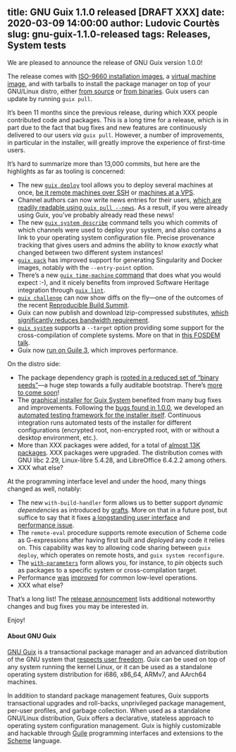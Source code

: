title: GNU Guix 1.1.0 released [DRAFT XXX]
date: 2020-03-09 14:00:00
author: Ludovic Courtès
slug: gnu-guix-1.1.0-released
tags: Releases, System tests
---
We are pleased to announce the release of GNU Guix version 1.0.0!

The release comes with [ISO-9660 installation
images](https://guix.gnu.org/manual/en/html_node/System-Installation.html),
a [virtual machine
image](https://guix.gnu.org/manual/en/html_node/Running-Guix-in-a-VM.html),
and with tarballs to install the package manager on top of your
GNU/Linux distro, either [from
source](https://guix.gnu.org/manual/en/html_node/Requirements.html) or
[from
binaries](https://guix.gnu.org/manual/en/html_node/Binary-Installation.html).
Guix users can update by running `guix pull`.

It’s been 11 months since the previous release, during which XXX people
contributed code and packages.  This is a long time for a release, which
is in part due to the fact that bug fixes and new features are
continuously delivered to our users _via_ `guix pull`.  However, a
number of improvements, in particular in the installer, will greatly
improve the experience of first-time users.

It’s hard to summarize more than 13,000 commits, but here are the
highlights as far as tooling is concerned:

  - The new [`guix
    deploy`](https://guix.gnu.org/manual/devel/en/html_node/Invoking-guix-deploy.html)
    tool allows you to deploy several machines at once, [be it remote
    machines over
    SSH](https://guix.gnu.org/blog/2019/towards-guix-for-devops/) or
    [machines at a
    VPS](https://guix.gnu.org/blog/2019/managing-servers-with-gnu-guix-a-tutorial/).
  - Channel authors can now write news entries for their users, [which
    are readily readable using `guix pull
    --news`](https://guix.gnu.org/blog/2019/spreading-the-news/).  As a
    result, if you were already using Guix, you’ve probably already read
    these news!
  - The new [`guix system
    describe`](https://guix.gnu.org/manual/en/html_node/Invoking-guix-system.html)
    command tells you which commits of which channels were used to
    deploy your system, and also contains a link to your operating
    system configuration file.  Precise provenance tracking that gives
    users and admins the ability to know _exactly_ what changed between
    two different system instances!
  - [`guix
    pack`](https://guix.gnu.org/manual/en/html_node/Invoking-guix-pack.html)
    has improved support for generating Singularity and Docker images,
    notably with the `--entry-point` option.
  - There’s a new [`guix time-machine`
    command](https://guix.gnu.org/manual/en/html_node/Invoking-guix-time_002dmachine.html)
    that does what you would expect :-), and it nicely benefits from
    improved Software Heritage integration through [`guix
    lint`](https://guix.gnu.org/manual/en/html_node/Invoking-guix-lint.html).
  - [`guix
    challenge`](https://guix.gnu.org/manual/en/html_node/Invoking-guix-challenge.html)
    can now show diffs on the fly—one of the outcomes of the recent
    [Reproducible Build
    Summit](https://guix.gnu.org/blog/2019/reproducible-builds-summit-5th-edition/).
  - Guix can now publish and download lzip-compressed substitutes,
    [which significantly reduces bandwidth
    requirement](https://guix.gnu.org/blog/2019/substitutes-are-now-available-as-lzip/).
  - [`guix
    system`](https://guix.gnu.org/manual/en/html_node/Invoking-guix-system.html)
    supports a `--target` option providing some support for the
    cross-compilation of complete systems.  More on that in [this FOSDEM
    talk](https://fosdem.org/2020/schedule/event/ggaaattyp/).
  - Guix now [run on
    Guile 3](https://guix.gnu.org/blog/2020/guile-3-and-guix/), which
    improves performance.

On the distro side:

  - The package dependency graph is [rooted in a reduced set of “binary
    seeds”](https://guix.gnu.org/blog/2019/guix-reduces-bootstrap-seed-by-50/)—a
    huge step towards a fully auditable bootstrap.  There’s [more to
    come soon](https://fosdem.org/2020/schedule/event/gnumes/)!
  - The [graphical installer for Guix
    System](https://guix.gnu.org/manual/en/html_node/Guided-Graphical-Installation.html)
    benefited from many bug fixes and improvements.  Following the [bugs
    found in
    1.0.0](https://guix.gnu.org/blog/2019/gnu-guix-1.0.1-released/), we
    developed an [automated testing framework for the installer
    itself](https://issues.guix.gnu.org/issue/39729).  Continuous
    integration runs automated tests of the installer for different
    configurations (encrypted root, non-encrypted root, with or without
    a desktop environment, etc.).
  - More than XXX packages were added, for a total of [almost 13K
    packages](https://guix.gnu.org/packages).  XXX packages were
    upgraded.  The distribution comes with GNU libc 2.29,
    Linux-libre 5.4.28, and LibreOffice 6.4.2.2 among others.
  - XXX what else?
	
At the programming interface level and under the hood, many things
changed as well, notably:

  - The new `with-build-handler` form allows us to better support
    _dynamic dependencies_ as introduced by
    [grafts](https://guix.gnu.org/manual/en/html_node/Security-Updates.html).
    More on that in a future post, but suffice to say that it fixes [a
    longstanding user
    interface](https://issues.guix.gnu.org/issue/28310) and [performance
    issue](https://issues.guix.gnu.org/issue/22990).
  - The `remote-eval` procedure supports remote execution of Scheme code
    as G-expressions after having first built and _deployed_ any code it
    relies on.  This capability was key to allowing code sharing between
    `guix deploy`, which operates on remote hosts, and `guix system
    reconfigure`.
  - The
    [`with-parameters`](https://guix.gnu.org/manual/en/html_node/G_002dExpressions.html)
    form allows you, for instance, to _pin_ objects such as packages to a
    specific system or cross-compilation target.
  - Performance
    [was](https://lists.gnu.org/archive/html/guix-devel/2019-10/msg00350.html)
    [improved](https://lists.gnu.org/archive/html/guix-devel/2019-10/msg00650.html)
    for common low-level operations.
  - XXX what else?

That’s a long list!  The [release announcement](XXX) lists additional
noteworthy changes and bug fixes you may be interested in.

Enjoy!

#### About GNU Guix

[GNU Guix](https://guix.gnu.org) is a transactional package
manager and an advanced distribution of the GNU system that [respects
user
freedom](https://www.gnu.org/distros/free-system-distribution-guidelines.html).
Guix can be used on top of any system running the kernel Linux, or it
can be used as a standalone operating system distribution for i686,
x86_64, ARMv7, and AArch64 machines.

In addition to standard package management features, Guix supports
transactional upgrades and roll-backs, unprivileged package management,
per-user profiles, and garbage collection.  When used as a standalone
GNU/Linux distribution, Guix offers a declarative, stateless approach to
operating system configuration management.  Guix is highly customizable
and hackable through [Guile](https://www.gnu.org/software/guile)
programming interfaces and extensions to the
[Scheme](http://schemers.org) language.
